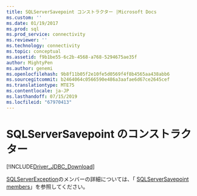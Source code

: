 ```yaml
---
title: SQLServerSavepoint コンストラクター |Microsoft Docs
ms.custom: ''
ms.date: 01/19/2017
ms.prod: sql
ms.prod_service: connectivity
ms.reviewer: ''
ms.technology: connectivity
ms.topic: conceptual
ms.assetid: f9b1be55-6c2b-4568-a768-5294675ae35f
author: MightyPen
ms.author: genemi
ms.openlocfilehash: 9b8f11b05f2e10fe5d0569f4f8b4565aa438abb6
ms.sourcegitcommit: b2464064c0566590e486a3aafae6d67ce2645cef
ms.translationtype: MTE75
ms.contentlocale: ja-JP
ms.lasthandoff: 07/15/2019
ms.locfileid: "67970413"
---
```

# <a name="sqlserversavepoint-constructors"></a>SQLServerSavepoint のコンストラクター
[!INCLUDE[Driver_JDBC_Download](../../../includes/driver_jdbc_download.md)]

  [SQLServerException](../../../connect/jdbc/reference/sqlserverexception-class.md)のメンバーの詳細については、「 [SQLServerSavepoint members](../../../connect/jdbc/reference/sqlserversavepoint-members.md)」を参照してください。  
  
  
